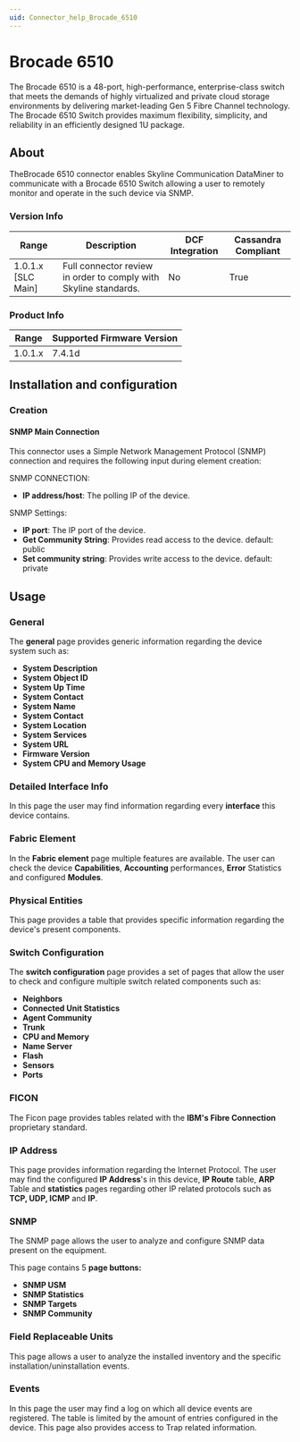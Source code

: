```yaml
---
uid: Connector_help_Brocade_6510
---
```


# Brocade 6510

The Brocade 6510 is a 48-port, high-performance, enterprise-class switch that meets the demands of highly virtualized and private cloud storage environments by delivering market-leading Gen 5 Fibre Channel technology. The Brocade 6510 Switch provides maximum flexibility, simplicity, and reliability in an efficiently designed 1U package.

## About

TheBrocade 6510 connector enables Skyline Communication DataMiner to communicate with a Brocade 6510 Switch allowing a user to remotely monitor and operate in the such device via SNMP.

### Version Info

| **Range**     | **Description**                                               | **DCF Integration** | **Cassandra Compliant** |
|----------------------|---------------------------------------------------------------|---------------------|-------------------------|
| 1.0.1.x [SLC Main]   | Full connector review in order to comply with Skyline standards. | No                  | True                    |

### Product Info

| Range | Supported Firmware Version |
|------------------|-----------------------------|
| 1.0.1.x          | 7.4.1d                      |

## Installation and configuration

### Creation

#### SNMP Main Connection

This connector uses a Simple Network Management Protocol (SNMP) connection and requires the following input during element creation:

SNMP CONNECTION:

- **IP address/host**: The polling IP of the device.

SNMP Settings:

- **IP port**: The IP port of the device.
- **Get Community String**: Provides read access to the device. default: public
- **Set community string**: Provides write access to the device. default: private

## Usage

### General

The **general** page provides generic information regarding the device system such as:

- **System Description**
- **System Object ID**
- **System Up Time**
- **System Contact**
- **System Name**
- **System Contact**
- **System Location**
- **System Services**
- **System URL**
- **Firmware Version**
- **System CPU and Memory Usage**

### Detailed Interface Info

In this page the user may find information regarding every **interface** this device contains.

### Fabric Element

In the **Fabric element** page multiple features are available. The user can check the device **Capabilities**, **Accounting** performances, **Error** Statistics and configured **Modules**.

### Physical Entities

This page provides a table that provides specific information regarding the device's present components.

### Switch Configuration

The **switch configuration** page provides a set of pages that allow the user to check and configure multiple switch related components such as:

- **Neighbors**
- **Connected Unit Statistics**
- **Agent Community**
- **Trunk**
- **CPU and Memory**
- **Name Server**
- **Flash**
- **Sensors**
- **Ports**

### FICON

The Ficon page provides tables related with the **IBM's Fibre Connection** proprietary standard.

### IP Address

This page provides information regarding the Internet Protocol. The user may find the configured **IP Address**'s in this device, **IP Route** table, **ARP** Table and **statistics** pages regarding other IP related protocols such as **TCP, UDP, ICMP** and **IP**.

### SNMP

The SNMP page allows the user to analyze and configure SNMP data present on the equipment.

This page contains 5 **page buttons:**

- **SNMP USM**
- **SNMP Statistics**
- **SNMP Targets**
- **SNMP Community**

### Field Replaceable Units

This page allows a user to analyze the installed inventory and the specific installation/uninstallation events.

### Events

In this page the user may find a log on which all device events are registered. The table is limited by the amount of entries configured in the device. This page also provides access to Trap related information.
